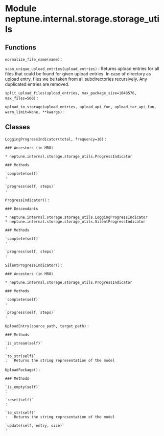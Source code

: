 Module neptune.internal.storage.storage_utils
=============================================

Functions
---------

    
`normalize_file_name(name)`
:   

    
`scan_unique_upload_entries(upload_entries)`
:   Returns upload entries for all files that could be found for given upload entries.
    In case of directory as upload entry, files we be taken from all subdirectories recursively.
    Any duplicated entries are removed.

    
`split_upload_files(upload_entries, max_package_size=1048576, max_files=500)`
:   

    
`upload_to_storage(upload_entries, upload_api_fun, upload_tar_api_fun, warn_limit=None, **kwargs)`
:   

Classes
-------

`LoggingProgressIndicator(total, frequency=10)`
:   

    ### Ancestors (in MRO)

    * neptune.internal.storage.storage_utils.ProgressIndicator

    ### Methods

    `complete(self)`
    :

    `progress(self, steps)`
    :

`ProgressIndicator()`
:   

    ### Descendants

    * neptune.internal.storage.storage_utils.LoggingProgressIndicator
    * neptune.internal.storage.storage_utils.SilentProgressIndicator

    ### Methods

    `complete(self)`
    :

    `progress(self, steps)`
    :

`SilentProgressIndicator()`
:   

    ### Ancestors (in MRO)

    * neptune.internal.storage.storage_utils.ProgressIndicator

    ### Methods

    `complete(self)`
    :

    `progress(self, steps)`
    :

`UploadEntry(source_path, target_path)`
:   

    ### Methods

    `is_stream(self)`
    :

    `to_str(self)`
    :   Returns the string representation of the model

`UploadPackage()`
:   

    ### Methods

    `is_empty(self)`
    :

    `reset(self)`
    :

    `to_str(self)`
    :   Returns the string representation of the model

    `update(self, entry, size)`
    :